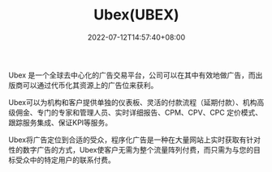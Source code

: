 ﻿---
weight: 
title: "Ubex(UBEX)"
description: "Ubex 是一个全球去中心化的广告交易平台，公司可以在其中有效地做广告，而出版商可以通过代币化其资源上的广告位来获利。"
date: 2022-07-12T14:57:40+08:00
lastmod: 2022-07-12T14:57:40+08:00
draft: false
authors: ["Simon"]
featuredImage: "ubexubex.webp"
link: "https://www.ubex.com/"
tags: ["Êý×Ö´ú±Ò","Ubex(UBEX)"]
categories: ["navigation"]
navigation: ["Êý×Ö´ú±Ò"]
lightgallery: true
toc: true
pinned: false
recommend: false
recommend1: false
---
Ubex 是一个全球去中心化的广告交易平台，公司可以在其中有效地做广告，而出版商可以通过代币化其资源上的广告位来获利。

Ubex可以为机构和客户提供单独的仪表板、灵活的付款流程（延期付款）、机构高级佣金、专门的专家和管理人员、实时详细报告、CPM、CPV、CPC 定价模式、跟踪服务集成、保证KPI等服务。

Ubex将广告定位到合适的受众，程序化广告是一种在大量网站上实时获取有针对性的数字广告的方式，Ubex使客户无需为整个流量阵列付费，而只需为与您的目标受众中的特定用户的联系付费。
